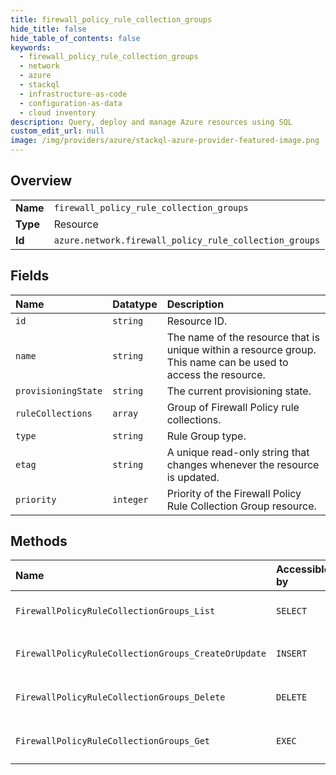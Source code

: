 ```yaml
---
title: firewall_policy_rule_collection_groups
hide_title: false
hide_table_of_contents: false
keywords:
  - firewall_policy_rule_collection_groups
  - network
  - azure    
  - stackql
  - infrastructure-as-code
  - configuration-as-data
  - cloud inventory
description: Query, deploy and manage Azure resources using SQL
custom_edit_url: null
image: /img/providers/azure/stackql-azure-provider-featured-image.png
---
```

  
    

## Overview
<table><tbody>
<tr><td><b>Name</b></td><td><code>firewall_policy_rule_collection_groups</code></td></tr>
<tr><td><b>Type</b></td><td>Resource</td></tr>
<tr><td><b>Id</b></td><td><code>azure.network.firewall_policy_rule_collection_groups</code></td></tr>
</tbody></table>

## Fields
| Name | Datatype | Description |
|:-----|:---------|:------------|
| `id` | `string` | Resource ID. |
| `name` | `string` | The name of the resource that is unique within a resource group. This name can be used to access the resource. |
| `provisioningState` | `string` | The current provisioning state. |
| `ruleCollections` | `array` | Group of Firewall Policy rule collections. |
| `type` | `string` | Rule Group type. |
| `etag` | `string` | A unique read-only string that changes whenever the resource is updated. |
| `priority` | `integer` | Priority of the Firewall Policy Rule Collection Group resource. |
## Methods
| Name | Accessible by | Required Params | Description |
|:-----|:--------------|:----------------|:------------|
| `FirewallPolicyRuleCollectionGroups_List` | `SELECT` | `firewallPolicyName, resourceGroupName, subscriptionId` | Lists all FirewallPolicyRuleCollectionGroups in a FirewallPolicy resource. |
| `FirewallPolicyRuleCollectionGroups_CreateOrUpdate` | `INSERT` | `firewallPolicyName, resourceGroupName, ruleCollectionGroupName, subscriptionId` | Creates or updates the specified FirewallPolicyRuleCollectionGroup. |
| `FirewallPolicyRuleCollectionGroups_Delete` | `DELETE` | `firewallPolicyName, resourceGroupName, ruleCollectionGroupName, subscriptionId` | Deletes the specified FirewallPolicyRuleCollectionGroup. |
| `FirewallPolicyRuleCollectionGroups_Get` | `EXEC` | `firewallPolicyName, resourceGroupName, ruleCollectionGroupName, subscriptionId` | Gets the specified FirewallPolicyRuleCollectionGroup. |
